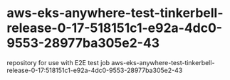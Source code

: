 # aws-eks-anywhere-test-tinkerbell-release-0-17-518151c1-e92a-4dc0-9553-28977ba305e2-43
repository for use with E2E test job aws-eks-anywhere-test-tinkerbell-release-0-17:518151c1-e92a-4dc0-9553-28977ba305e2-43
